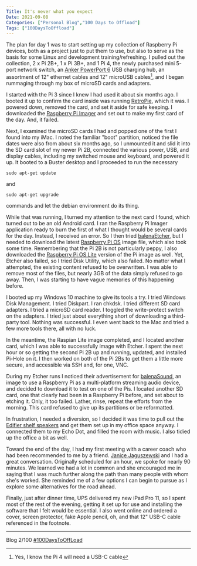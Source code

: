 ```yaml
---
Title: It's never what you expect
Date: 2021-09-08
Categories: ["Personal Blog","100 Days to Offload"]
Tags: ["100DaysToOffload"]
---
```


The plan for day 1 was to start setting up my collection of Raspberry Pi devices, both as a project just to put them to use, but also to serve as the basis for some Linux and development training/refreshing. I pulled out the collection, 2 x Pi 2B+, 1 x Pi 3B+, and 1 Pi 4, the newly purchased mini 5-port network switch, an [Anker PowerPort 6](https://us.anker.com/products/a2123) USB charging hub, an assortment of 12" ethernet cables and 12" microUSB cables[^1], and I began rummaging through my box of microSD cards and adapters.

I started with the Pi 3 since I knew I had used it about six months ago. I booted it up to confirm the card inside was running [RetroPie](https://retropie.org.uk/), which it was. I powered down, removed the card, and set it aside for safe keeping. I downloaded the [Raspberry Pi Imager](https://www.raspberrypi.org/software/) and set out to make my first card of the day. And, it failed.

Next, I examined the microSD cards I had and popped one of the first I found into my iMac. I noted the familiar "boot" partition, noticed the file dates were also from about six months ago, so I unmounted it and slid it into the SD card slot of my newer Pi 2B, connected the various power, USB, and display cables, including my switched mouse and keyboard, and powered it up. It booted to a Buster desktop and I proceeded to run the necessary

```
sudo apt-get update
```
and
```
sudo apt-get upgrade
```
commands and let the debian environment do its thing.

While that was running, I turned my attention to the next card I found, which turned out to be an old Android card. I ran the Raspberry Pi Imager application ready to burn the first of what I thought would be several cards for the day. Instead, I received an error. So I then tried [balenaEtcher](https://www.balena.io/etcher/), but I needed to download the latest [Raspberry Pi OS](https://www.raspberrypi.org/software/operating-systems/) image file, which also took some time. Remembering that the Pi 2B is not particularly peppy, I also downloaded the [Raspberry Pi OS Lite](https://www.raspberrypi.org/software/operating-systems/) version of the Pi image as well. Yet, Etcher also failed, so I tried Disk Utility, which also failed. No matter what I attempted, the existing content refused to be overwritten. I was able to remove most of the files, but nearly 3GB of the data simply refused to go away. Then, I was starting to have vague memories of this happening before. 

I booted up my Windows 10 machine to give its tools a try. I tried Windows Disk Management. I tried Diskpart. I ran chkdsk. I tried different SD card adapters. I tried a microSD card reader. I toggled the write-protect switch on the adapters. I tried just about everything short of downloading a third-party tool. Nothing was successful. I even went back to the Mac and tried a few more tools there, all with no luck.

In the meantime, the Raspian Lite image completed, and I located another card, which I was able to successfully image with Etcher. I spent the next hour or so getting the second Pi 2B up and running, updated, and installed Pi-Hole on it. I then worked on both of the Pi 2Bs to get them a little more secure, and accessible via SSH and, for one, VNC.

During my Etcher runs I noticed their advertisement for [balenaSound](https://sound.balenalabs.io/), an image to use a Raspberry Pi as a multi-platform streaming audio device, and decided to download it to test on one of the Pis. I located another SD card, one that clearly had been in a Raspberry Pi before, and set about to etching it. Only, it too failed. Lather, rinse, repeat the efforts from the morning. This card refused to give up its partitions or be reformatted.

In frustration, I needed a diversion, so I decided it was time to pull out the [Edifier shelf speakers](https://edifier-online.com/us/en/speakers/studio-r1280t-2.0-powered-bookshelf-speakers) and get them set up in my office space anyway. I connected them to my Echo Dot, and filled the room with music. I also tidied up the office a bit as well.

Toward the end of the day, I had my first meeting with a career coach who had been recommended to me by a friend. [Janice Jaguszewski](https://www.janicej-consulting.com/) and I had a great conversation. Originally scheduled for an hour, we spoke for nearly 90 minutes. We learned we had a lot in common and she encouraged me in saying that I was much further along the path than many people with whom she's worked. She reminded me of a few options I can begin to pursue as I explore some alternatives for the road ahead.

Finally, just after dinner time, UPS delivered my new iPad Pro 11, so I spent most of the rest of the evening, getting it set up for use and installing the software that I felt would be essential. I also went online and ordered a cover, screen protector, fake Apple pencil, oh, and that 12" USB-C cable referenced in the footnote.

***
[^1]: Yes, I know the Pi 4 will need a USB-C cable

Blog 2/100 [#100DaysToOffLoad](https://100daystooffload.com)